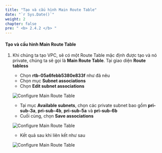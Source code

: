```yaml
---
title: "Tạo và cấu hình Main Route Table"
date: "`r Sys.Date()`"
weight: 2
chapter: false
pre: " <b> 2.4.2 </b> "
---
```


#### Tạo và cấu hình Main Route Table

1. Khi chúng ta tạo VPC, sẽ có một Route Table mặc định được tạo và nó private, chúng ta sẽ gọi là **Main Route Table**. Tại giao diện **Route tabless**

   - Chọn **rtb-05a6febb5380e833f** như đã nêu
   - Chọn mục **Subnet associations**
   - Chọn **Edit subnet associations**

   ![Configure Main Route Table](/images/2.4-RouteTable/2.4.2-MainPrivateRT/0001-mainrt.png?featherlight=false&width=90pc)

   - Tại mục **Available subnets**, chọn các private subnet bao gồm **pri-sub-3a**, **pri-sub-4b**, **pri-sub-5a** và **pri-sub-6b**
   - Cuối cùng, chọn **Save associations**

   ![Configure Main Route Table](/images/2.4-RouteTable/2.4.2-MainPrivateRT/0002-mainrt.png?featherlight=false&width=90pc)

   - Kết quả sau khi liên kết như sau

   ![Configure Main Route Table](/images/2.4-RouteTable/2.4.2-MainPrivateRT/0003-mainrt.png?featherlight=false&width=90pc)
